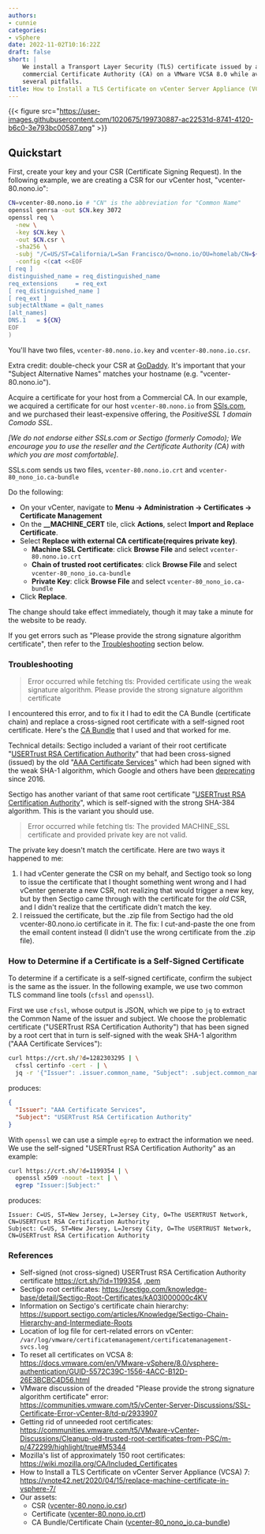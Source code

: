 ```yaml
---
authors:
- cunnie
categories:
- vSphere
date: 2022-11-02T10:16:22Z
draft: false
short: |
    We install a Transport Layer Security (TLS) certificate issued by a
    commercial Certificate Authority (CA) on a VMware VCSA 8.0 while avoiding
    several pitfalls.
title: How to Install a TLS Certificate on vCenter Server Appliance (VCSA) 8.0
---
```


{{< figure src="https://user-images.githubusercontent.com/1020675/199730887-ac22531d-8741-4120-b6c0-3e793bc00587.png" >}}

## Quickstart

First, create your key and your CSR (Certificate Signing Request). In the
following example, we are creating a CSR for our vCenter host,
"vcenter-80.nono.io":

```bash
CN=vcenter-80.nono.io # "CN" is the abbreviation for "Common Name"
openssl genrsa -out $CN.key 3072
openssl req \
  -new \
  -key $CN.key \
  -out $CN.csr \
  -sha256 \
  -subj "/C=US/ST=California/L=San Francisco/O=nono.io/OU=homelab/CN=${CN}/emailAddress=brian.cunnie@gmail.com" \
  -config <(cat <<EOF
[ req ]
distinguished_name = req_distinguished_name
req_extensions     = req_ext
[ req_distinguished_name ]
[ req_ext ]
subjectAltName = @alt_names
[alt_names]
DNS.1   = ${CN}
EOF
)
```

You'll have two files, `vcenter-80.nono.io.key` and `vcenter-80.nono.io.csr`.

Extra credit: double-check your CSR at
[GoDaddy](https://ssltools.godaddy.com/views/csrDecoder). It's important that
your "Subject Alternative Names" matches your hostname (e.g.
"vcenter-80.nono.io").

Acquire a certificate for your host from a Commercial CA. In our example, we
acquired a certificate for our host `vcenter-80.nono.io` from
[SSls.com](https://ssls.com), and we purchased their least-expensive offering,
the _PositiveSSL 1 domain Comodo SSL_.

_[We do not endorse either SSLs.com or Sectigo (formerly
Comodo); We encourage you to use the reseller and the Certificate Authority
(CA) with which you are most comfortable]_.

SSLs.com sends us two files, `vcenter-80.nono.io.crt` and
`vcenter-80_nono_io.ca-bundle`

Do the following:

- On your vCenter, navigate to **Menu → Administration → Certificates →
  Certificate Management**
- On the **__MACHINE_CERT** tile, click **Actions**, select **Import and
  Replace Certificate**.
- Select **Replace with external CA certificate(requires private key)**.
  - **Machine SSL Certificate**: click **Browse File** and select
    `vcenter-80.nono.io.crt`
  - **Chain of trusted root certificates**: click **Browse File** and select
    `vcenter-80_nono_io.ca-bundle`
  - **Private Key**: click **Browse File** and select
    `vcenter-80_nono_io.ca-bundle`
- Click **Replace**.

The change should take effect immediately, though it may take a minute for the
website to be ready.

If you get errors such as "Please provide the strong signature algorithm
certificate", then refer to the [Troubleshooting](#troubleshooting) section
below.

### Troubleshooting

> Error occurred while fetching tls: Provided certificate using the weak
> signature algorithm. Please provide the strong signature algorithm
> certificate

I encountered this error, and to fix it I had to edit the CA Bundle
(certificate chain) and replace a cross-signed root certificate with a
self-signed root certificate. Here's the [CA
Bundle](https://raw.githubusercontent.com/cunnie/docs/main/tls/vcenter-80_nono_io.ca-bundle)
that I used and that worked for me.

Technical details: Sectigo included a variant of their root certificate
"[USERTrust RSA Certification Authority](https://crt.sh/?id=1282303295)" that
had been cross-signed (issued) by the old "[AAA Certificate
Services](https://crt.sh/?id=331986)" which had been signed with the weak SHA-1
algorithm, which Google and others have been
[deprecating](https://security.googleblog.com/2014/09/gradually-sunsetting-sha-1.html)
since 2016.

Sectigo has another variant of that same root certificate "[USERTrust RSA
Certification Authority](https://crt.sh/?id=1199354)", which is self-signed
with the strong SHA-384 algorithm. This is the variant you should use.

> Error occurred while fetching tls: The provided MACHINE_SSL certificate and
> provided private key are not valid.

The private key doesn't match the certificate. Here are two ways it happened to
me:

1. I had vCenter generate the CSR on my behalf, and Sectigo took so long to
   issue the certificate that I thought something went wrong and I had vCenter
   generate a new CSR, not realizing that would trigger a new key, but by then
   Sectigo came through with the certificate for the _old_ CSR, and I didn't
   realize that the certificate didn't match the key.
2. I reissued the certificate, but the .zip file from Sectigo had the old
   vcenter-80.nono.io certificate in it. The fix: I cut-and-paste the one from
   the email content instead (I didn't use the wrong certificate from the .zip
   file).

### How to Determine if a Certificate is a Self-Signed Certificate

To determine if a certificate is a self-signed certificate, confirm the subject
is the same as the issuer. In the following example, we use two common TLS
command line tools (`cfssl` and `openssl`).

First we use `cfssl`, whose output is JSON, which we pipe to `jq` to extract
the Common Name of the issuer and subject. We choose the problematic
certificate ("USERTrust RSA Certification Authority") that has been signed by a
root cert that in turn is self-signed with the weak SHA-1 algorithm ("AAA
Certificate Services"):

```bash
curl https://crt.sh/?d=1282303295 | \
  cfssl certinfo -cert - | \
  jq -r '{"Issuer": .issuer.common_name, "Subject": .subject.common_name }'
```
produces:
```json
{
  "Issuer": "AAA Certificate Services",
  "Subject": "USERTrust RSA Certification Authority"
}
```

With `openssl` we can use a simple `egrep` to extract the information we need.
We use the self-signed "USERTrust RSA Certification Authority" as an example:

```bash
curl https://crt.sh/?d=1199354 | \
  openssl x509 -noout -text | \
  egrep "Issuer:|Subject:"
```
produces:
```
Issuer: C=US, ST=New Jersey, L=Jersey City, O=The USERTRUST Network, CN=USERTrust RSA Certification Authority
Subject: C=US, ST=New Jersey, L=Jersey City, O=The USERTRUST Network, CN=USERTrust RSA Certification Authority
```

### References

- Self-signed (not cross-signed) USERTrust RSA Certification Authority
  certificate <https://crt.sh/?id=1199354>, [.pem](https://crt.sh/?d=1199354)
- Sectigo root certificates:
  <https://sectigo.com/knowledge-base/detail/Sectigo-Root-Certificates/kA03l000000c4KV>
- Information on Sectigo's certificate chain hierarchy:
  <https://support.sectigo.com/articles/Knowledge/Sectigo-Chain-Hierarchy-and-Intermediate-Roots>
- Location of log file for cert-related errors on vCenter:
  `/var/log/vmware/certificatemanagement/certificatemanagement-svcs.log`
- To reset all certificates on VCSA 8:
  <https://docs.vmware.com/en/VMware-vSphere/8.0/vsphere-authentication/GUID-5572C39C-1556-4ACC-B12D-26E3BCBC4D56.html>
- VMware discussion of the dreaded "Please provide the strong signature
  algorithm certificate" error:
  <https://communities.vmware.com/t5/vCenter-Server-Discussions/SSL-Certificate-Error-vCenter-8/td-p/2933907>
- Getting rid of unneeded root certificates:
  <https://communities.vmware.com/t5/VMware-vCenter-Discussions/Cleanup-old-trusted-root-certificates-from-PSC/m-p/472299/highlight/true#M5344>
- Mozilla's list of approximately 150 root certificates:
  <https://wiki.mozilla.org/CA/Included_Certificates>
- How to Install a TLS Certificate on vCenter Server Appliance (VCSA) 7:
  <https://vnote42.net/2020/04/15/replace-machine-certificate-in-vsphere-7/>
- Our assets:
  - CSR
    ([vcenter-80.nono.io.csr](https://raw.githubusercontent.com/cunnie/docs/main/tls/vcenter-80.nono.io.csr))
  - Certificate
    ([vcenter-80.nono.io.crt](https://raw.githubusercontent.com/cunnie/docs/main/tls/vcenter-80.nono.io.crt))
  - CA Bundle/Certificate Chain
    ([vcenter-80_nono_io.ca-bundle](https://raw.githubusercontent.com/cunnie/docs/main/tls/vcenter-80_nono_io.ca-bundle))
